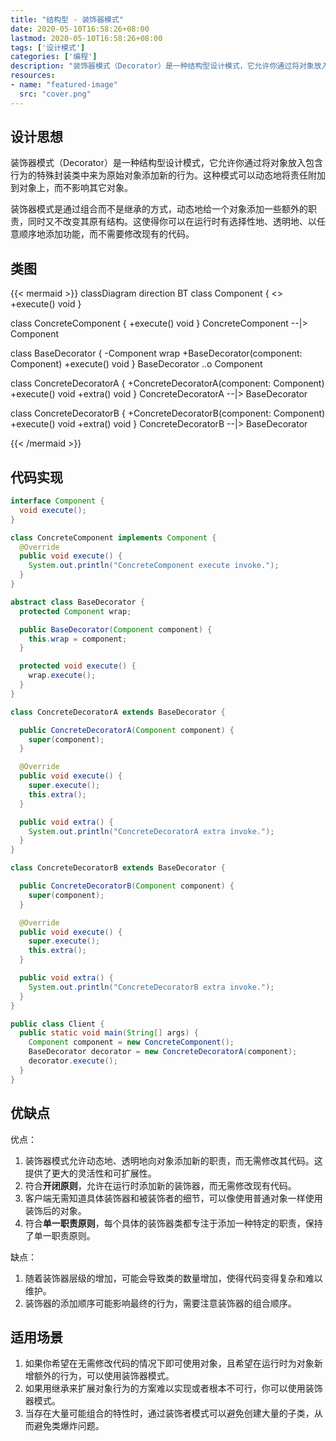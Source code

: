 ```yaml
---
title: "结构型 - 装饰器模式"
date: 2020-05-10T16:58:26+08:00
lastmod: 2020-05-10T16:58:26+08:00
tags: ['设计模式']
categories: ['编程']
description: "装饰器模式（Decorator）是一种结构型设计模式，它允许你通过将对象放入包含行为的特殊封装类中来为原始对象添加新的行为。这种模式可以动态地将责任附加到对象上，而不影响其它对象。"
resources:
- name: "featured-image"
  src: "cover.png"
---
```

<!--more-->
## 设计思想
装饰器模式（Decorator）是一种结构型设计模式，它允许你通过将对象放入包含行为的特殊封装类中来为原始对象添加新的行为。这种模式可以动态地将责任附加到对象上，而不影响其它对象。

装饰器模式是通过组合而不是继承的方式，动态地给一个对象添加一些额外的职责，同时又不改变其原有结构。这使得你可以在运行时有选择性地、透明地、以任意顺序地添加功能，而不需要修改现有的代码。

## 类图
{{< mermaid >}}
classDiagram
  direction BT
  class Component {
    <<interface>>
    +execute() void
  }

  class ConcreteComponent {
    +execute() void
  }
  ConcreteComponent --|> Component

  class BaseDecorator {
    -Component wrap
    +BaseDecorator(component: Component)
    +execute() void
  }
  BaseDecorator ..o Component

  class ConcreteDecoratorA {
    +ConcreteDecoratorA(component: Component)
    +execute() void
    +extra() void
  }
  ConcreteDecoratorA --|> BaseDecorator

  class ConcreteDecoratorB {
    +ConcreteDecoratorB(component: Component)
    +execute() void
    +extra() void
  }
  ConcreteDecoratorB --|> BaseDecorator

{{< /mermaid >}}

## 代码实现
```java
interface Component {
  void execute();
}

class ConcreteComponent implements Component {
  @Override
  public void execute() {
    System.out.println("ConcreteComponent execute invoke.");
  }
}

abstract class BaseDecorator {
  protected Component wrap;

  public BaseDecorator(Component component) {
    this.wrap = component;
  }

  protected void execute() {
    wrap.execute();
  }
}

class ConcreteDecoratorA extends BaseDecorator {

  public ConcreteDecoratorA(Component component) {
    super(component);
  }

  @Override
  public void execute() {
    super.execute();
    this.extra();
  }

  public void extra() {
    System.out.println("ConcreteDecoratorA extra invoke.");
  }
}

class ConcreteDecoratorB extends BaseDecorator {

  public ConcreteDecoratorB(Component component) {
    super(component);
  }

  @Override
  public void execute() {
    super.execute();
    this.extra();
  }

  public void extra() {
    System.out.println("ConcreteDecoratorB extra invoke.");
  }
}

public class Client {
  public static void main(String[] args) {
    Component component = new ConcreteComponent();
    BaseDecorator decorator = new ConcreteDecoratorA(component);
    decorator.execute();
  }
}
```

## 优缺点
优点：
1. 装饰器模式允许动态地、透明地向对象添加新的职责，而无需修改其代码。这提供了更大的灵活性和可扩展性。
2. 符合**开闭原则**，允许在运行时添加新的装饰器，而无需修改现有代码。
3. 客户端无需知道具体装饰器和被装饰者的细节，可以像使用普通对象一样使用装饰后的对象。
4. 符合**单一职责原则**，每个具体的装饰器类都专注于添加一种特定的职责，保持了单一职责原则。

缺点：
1. 随着装饰器层级的增加，可能会导致类的数量增加，使得代码变得复杂和难以维护。
2. 装饰器的添加顺序可能影响最终的行为，需要注意装饰器的组合顺序。

## 适用场景
1. 如果你希望在无需修改代码的情况下即可使用对象，且希望在运行时为对象新增额外的行为，可以使用装饰器模式。
2. 如果用继承来扩展对象行为的方案难以实现或者根本不可行，你可以使用装饰器模式。
3. 当存在大量可能组合的特性时，通过装饰者模式可以避免创建大量的子类，从而避免类爆炸问题。
